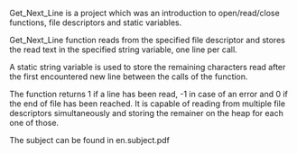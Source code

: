 Get_Next_Line is a project which was an introduction to open/read/close functions, file descriptors and static variables.

Get_Next_Line function reads from the specified file descriptor and stores the read text in the specified string variable, one line per call.

A static string variable is used to store the remaining characters read after the first encountered new line between the calls of the function.

The function returns 1 if a line has been read, -1 in case of an error and 0 if the end of file has been reached.
It is capable of reading from multiple file descriptors simultaneously and storing the remainer on the heap for each one of those.

The subject can be found in en.subject.pdf
